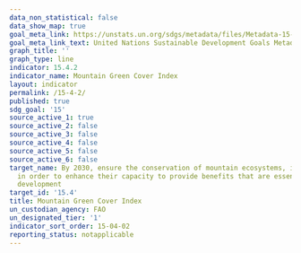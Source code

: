 ```yaml
---
data_non_statistical: false
data_show_map: true
goal_meta_link: https://unstats.un.org/sdgs/metadata/files/Metadata-15-04-02.pdf
goal_meta_link_text: United Nations Sustainable Development Goals Metadata (pdf 456kB)
graph_title: ''
graph_type: line
indicator: 15.4.2
indicator_name: Mountain Green Cover Index
layout: indicator
permalink: /15-4-2/
published: true
sdg_goal: '15'
source_active_1: true
source_active_2: false
source_active_3: false
source_active_4: false
source_active_5: false
source_active_6: false
target_name: By 2030, ensure the conservation of mountain ecosystems, including their biodiversity,
  in order to enhance their capacity to provide benefits that are essential for sustainable
  development
target_id: '15.4'
title: Mountain Green Cover Index
un_custodian_agency: FAO
un_designated_tier: '1'
indicator_sort_order: 15-04-02
reporting_status: notapplicable
---
```

